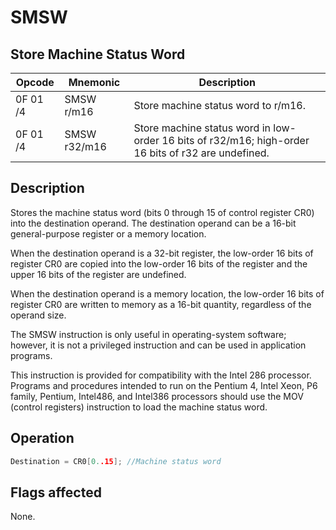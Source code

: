 # SMSW
 
## Store Machine Status Word
 
 
|Opcode|Mnemonic|Description|
|-|-|-|
|0F 01 /4|SMSW r/m16|Store machine status word to r/m16.|
|0F 01 /4|SMSW r32/m16|Store machine status word in low-order 16 bits of r32/m16; high-order 16 bits of r32 are undefined.|
 
## Description
 
Stores the machine status word (bits 0 through 15 of control register CR0) into the destination operand. The destination operand can be a 16-bit general-purpose register or a memory location.
 
When the destination operand is a 32-bit register, the low-order 16 bits of register CR0 are copied into the low-order 16 bits of the register and the upper 16 bits of the register are undefined.
 
When the destination operand is a memory location, the low-order 16 bits of register CR0 are written to memory as a 16-bit quantity, regardless of the operand size.
 
The SMSW instruction is only useful in operating-system software; however, it is not a privileged instruction and can be used in application programs.
 
This instruction is provided for compatibility with the Intel 286 processor. Programs and procedures intended to run on the Pentium 4, Intel Xeon, P6 family, Pentium, Intel486, and Intel386 processors should use the MOV (control registers) instruction to load the machine status word.
 
 
## Operation
 
```c
Destination = CR0[0..15]; //Machine status word

```
 
 
## Flags affected
 
None.

 
